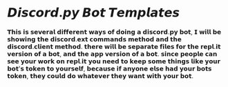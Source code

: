 # 𝘿𝙞𝙨𝙘𝙤𝙧𝙙.𝙥𝙮 𝘽𝙤𝙩 𝙏𝙚𝙢𝙥𝙡𝙖𝙩𝙚𝙨
𝗧𝗵𝗶𝘀 𝗶𝘀 𝘀𝗲𝘃𝗲𝗿𝗮𝗹 𝗱𝗶𝗳𝗳𝗲𝗿𝗲𝗻𝘁 𝘄𝗮𝘆𝘀 𝗼𝗳 𝗱𝗼𝗶𝗻𝗴 𝗮 𝗱𝗶𝘀𝗰𝗼𝗿𝗱.𝗽𝘆 𝗯𝗼𝘁, 𝗜 𝘄𝗶𝗹𝗹 𝗯𝗲 𝘀𝗵𝗼𝘄𝗶𝗻𝗴 𝘁𝗵𝗲 𝗱𝗶𝘀𝗰𝗼𝗿𝗱.𝗲𝘅𝘁 𝗰𝗼𝗺𝗺𝗮𝗻𝗱𝘀 𝗺𝗲𝘁𝗵𝗼𝗱 𝗮𝗻𝗱 𝘁𝗵𝗲 𝗱𝗶𝘀𝗰𝗼𝗿𝗱.𝗰𝗹𝗶𝗲𝗻𝘁 𝗺𝗲𝘁𝗵𝗼𝗱. 𝘁𝗵𝗲𝗿𝗲 𝘄𝗶𝗹𝗹 𝗯𝗲 𝘀𝗲𝗽𝗮𝗿𝗮𝘁𝗲 𝗳𝗶𝗹𝗲𝘀 𝗳𝗼𝗿 𝘁𝗵𝗲 𝗿𝗲𝗽𝗹.𝗶𝘁 𝘃𝗲𝗿𝘀𝗶𝗼𝗻 𝗼𝗳 𝗮 𝗯𝗼𝘁, 𝗮𝗻𝗱 𝘁𝗵𝗲 𝗮𝗽𝗽 𝘃𝗲𝗿𝘀𝗶𝗼𝗻 𝗼𝗳 𝗮 𝗯𝗼𝘁. 𝘀𝗶𝗻𝗰𝗲 𝗽𝗲𝗼𝗽𝗹𝗲 𝗰𝗮𝗻 𝘀𝗲𝗲 𝘆𝗼𝘂𝗿 𝘄𝗼𝗿𝗸 𝗼𝗻 𝗿𝗲𝗽𝗹.𝗶𝘁 𝘆𝗼𝘂 𝗻𝗲𝗲𝗱 𝘁𝗼 𝗸𝗲𝗲𝗽 𝘀𝗼𝗺𝗲 𝘁𝗵𝗶𝗻𝗴𝘀 𝗹𝗶𝗸𝗲 𝘆𝗼𝘂𝗿 𝗯𝗼𝘁'𝘀 𝘁𝗼𝗸𝗲𝗻 𝘁𝗼 𝘆𝗼𝘂𝗿𝘀𝗲𝗹𝗳, 𝗯𝗲𝗰𝗮𝘂𝘀𝗲 𝗶𝗳 𝗮𝗻𝘆𝗼𝗻𝗲 𝗲𝗹𝘀𝗲 𝗵𝗮𝗱 𝘆𝗼𝘂𝗿 𝗯𝗼𝘁𝘀 𝘁𝗼𝗸𝗲𝗻, 𝘁𝗵𝗲𝘆 𝗰𝗼𝘂𝗹𝗱 𝗱𝗼 𝘄𝗵𝗮𝘁𝗲𝘃𝗲𝗿 𝘁𝗵𝗲𝘆 𝘄𝗮𝗻𝘁 𝘄𝗶𝘁𝗵 𝘆𝗼𝘂𝗿 𝗯𝗼𝘁.
